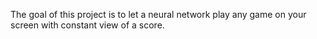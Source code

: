 The goal of this project is to let a neural network play any game on your screen with constant view of a score.
